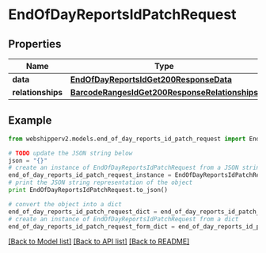 # EndOfDayReportsIdPatchRequest


## Properties
Name | Type | Description | Notes
------------ | ------------- | ------------- | -------------
**data** | [**EndOfDayReportsIdGet200ResponseData**](EndOfDayReportsIdGet200ResponseData.md) |  | [optional] 
**relationships** | [**BarcodeRangesIdGet200ResponseRelationships**](BarcodeRangesIdGet200ResponseRelationships.md) |  | [optional] 

## Example

```python
from webshipperv2.models.end_of_day_reports_id_patch_request import EndOfDayReportsIdPatchRequest

# TODO update the JSON string below
json = "{}"
# create an instance of EndOfDayReportsIdPatchRequest from a JSON string
end_of_day_reports_id_patch_request_instance = EndOfDayReportsIdPatchRequest.from_json(json)
# print the JSON string representation of the object
print EndOfDayReportsIdPatchRequest.to_json()

# convert the object into a dict
end_of_day_reports_id_patch_request_dict = end_of_day_reports_id_patch_request_instance.to_dict()
# create an instance of EndOfDayReportsIdPatchRequest from a dict
end_of_day_reports_id_patch_request_form_dict = end_of_day_reports_id_patch_request.from_dict(end_of_day_reports_id_patch_request_dict)
```
[[Back to Model list]](../README.md#documentation-for-models) [[Back to API list]](../README.md#documentation-for-api-endpoints) [[Back to README]](../README.md)


